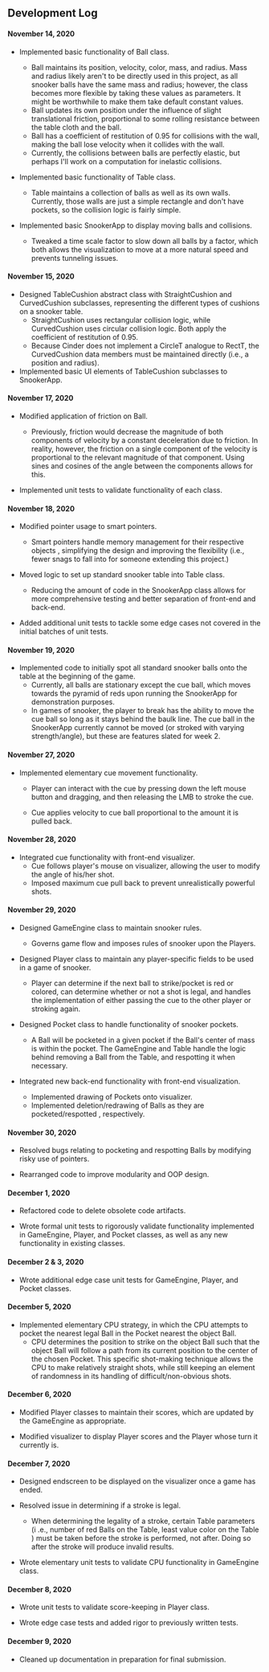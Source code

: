 ## Development Log

#### November 14, 2020

- Implemented basic functionality of Ball class.
    - Ball maintains its position, velocity, color, mass, and radius. Mass
      and radius likely aren't to be directly used in this project, as all
      snooker balls have the same mass and radius; however, the class becomes
      more flexible by taking these values as parameters. It might be
      worthwhile to make them take default constant values.
    - Ball updates its own position under the influence of slight
      translational friction, proportional to some rolling resistance between
      the table cloth and the ball.
    - Ball has a coefficient of restitution of 0.95 for collisions with the
     wall, making the ball lose velocity when it collides with the wall.
    - Currently, the collisions between balls are perfectly elastic, but
      perhaps I'll work on a computation for inelastic collisions.

- Implemented basic functionality of Table class.
    - Table maintains a collection of balls as well as its own walls.
      Currently, those walls are just a simple rectangle and don't have
      pockets, so the collision logic is fairly simple. 
     
- Implemented basic SnookerApp to display moving balls and collisions.
    - Tweaked a time scale factor to slow down all balls by a factor, which
      both allows the visualization to move at a more natural speed and
      prevents tunneling issues.
      
#### November 15, 2020

- Designed TableCushion abstract class with StraightCushion and CurvedCushion
 subclasses, representing the different types of cushions on a snooker table.
    - StraightCushion uses rectangular collision logic, while CurvedCushion
     uses circular collision logic. Both apply the coefficient of restitution
      of 0.95.
    - Because Cinder does not implement a CircleT analogue to RectT, the
     CurvedCushion data members must be maintained directly (i.e., a position
      and radius).
- Implemented basic UI elements of TableCushion subclasses to SnookerApp.

#### November 17, 2020

- Modified application of friction on Ball.
    - Previously, friction would decrease the magnitude of both components of
     velocity by a constant deceleration due to friction. In reality, 
     however, the friction on a single component of the velocity is proportional to
      the relevant magnitude of that component. Using sines and cosines of
       the angle between the components allows for this.
  
- Implemented unit tests to validate functionality of each class.

#### November 18, 2020

- Modified pointer usage to smart pointers.
    - Smart pointers handle memory management for their respective objects
    , simplifying the design and improving the flexibility (i.e., fewer snags
     to fall into for someone extending this project.)
     
- Moved logic to set up standard snooker table into Table class.
    - Reducing the amount of code in the SnookerApp class allows for more
     comprehensive testing and better separation of front-end and back-end.
     
 - Added additional unit tests to tackle some edge cases not covered in the
  initial batches of unit tests.
  
#### November 19, 2020

- Implemented code to initially spot all standard snooker balls onto the
  table at the beginning of the game.
    - Currently, all balls are stationary except the cue ball, which moves
      towards the pyramid of reds upon running the SnookerApp for
      demonstration purposes.
    - In games of snooker, the player to break has the ability to move the
      cue ball so long as it stays behind the baulk line. The cue ball
      in the SnookerApp currently cannot be moved (or stroked with varying
      strength/angle), but these are features slated for week 2. 
      
      
#### November 27, 2020

- Implemented elementary cue movement functionality.
    - Player can interact with the cue by pressing down the left mouse button
      and dragging, and then releasing the LMB to stroke the cue.

    - Cue applies velocity to cue ball proportional to the amount it is
      pulled back.
      
#### November 28, 2020
 
- Integrated cue functionality with front-end visualizer.
    - Cue follows player's mouse on visualizer, allowing the user to modify
       the angle of his/her shot.
    - Imposed maximum cue pull back to prevent unrealistically powerful shots.
      
#### November 29, 2020

- Designed GameEngine class to maintain snooker rules.
    - Governs game flow and imposes rules of snooker upon the Players.
    
- Designed Player class to maintain any player-specific fields to be used in
  a game of snooker.
    - Player can determine if the next ball to strike/pocket is red or
      colored, can determine whether or not a shot is legal, and handles the
      implementation of either passing the cue to the other player or
      stroking again.
      
- Designed Pocket class to handle functionality of snooker pockets.
    - A Ball will be pocketed in a given pocket if the Ball's center of mass
      is within the pocket. The GameEngine and Table handle the logic behind
      removing a Ball from the Table, and respotting it when necessary.
      
- Integrated new back-end functionality with front-end visualization.
    - Implemented drawing of Pockets onto visualizer.
    - Implemented deletion/redrawing of Balls as they are pocketed/respotted
      , respectively.
      
#### November 30, 2020

- Resolved bugs relating to pocketing and respotting Balls by modifying
  risky use of pointers.

- Rearranged code to improve modularity and OOP design.

#### December 1, 2020

- Refactored code to delete obsolete code artifacts.

- Wrote formal unit tests to rigorously validate functionality implemented in
  GameEngine, Player, and Pocket classes, as well as any new functionality in
  existing classes.
  
#### December 2 & 3, 2020

- Wrote additional edge case unit tests for GameEngine, Player, and Pocket
  classes.

#### December 5, 2020

- Implemented elementary CPU strategy, in which the CPU attempts to pocket
  the nearest legal Ball in the Pocket nearest the object Ball.
    - CPU determines the position to strike on the object Ball such that the
      object Ball will follow a path from its current position to the center
      of the chosen Pocket. This specific shot-making technique allows the
      CPU to make relatively straight shots, while still keeping an element
      of randomness in its handling of difficult/non-obvious shots. 
      
#### December 6, 2020

- Modified Player classes to maintain their scores, which are updated by the
  GameEngine as appropriate.
 
- Modified visualizer to display Player scores and the Player whose turn it
  currently is.
  
#### December 7, 2020

- Designed endscreen to be displayed on the visualizer once a game has ended.

- Resolved issue in determining if a stroke is legal.
    - When determining the legality of a stroke, certain Table parameters (i
      .e., number of red Balls on the Table, least value color on the Table
      ) must be taken before the stroke is performed, not after. Doing so after
      the stroke will produce invalid results.
      
- Wrote elementary unit tests to validate CPU functionality in
  GameEngine class.
  
#### December 8, 2020

- Wrote unit tests to validate score-keeping in Player class.

- Wrote edge case tests and added rigor to previously written tests.

#### December 9, 2020

- Cleaned up documentation in preparation for final submission.